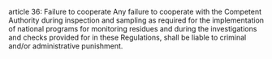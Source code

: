 article 36: Failure to cooperate
Any failure to cooperate with the Competent Authority during inspection and sampling as required for the implementation of national programs for monitoring residues and during the investigations and checks provided for in these Regulations, shall be liable to criminal and&#x2F;or administrative punishment.
<ul>
</ul>